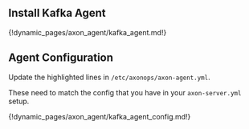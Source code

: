 ## Install Kafka Agent

{!dynamic_pages/axon_agent/kafka_agent.md!}

## Agent Configuration

Update the highlighted lines in `/etc/axonops/axon-agent.yml`.

These need to match the config that you have in your `axon-server.yml` setup.

{!dynamic_pages/axon_agent/kafka_agent_config.md!}